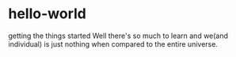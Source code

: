 # hello-world
getting the things started
Well there's so much to learn and we(and individual) is just nothing when compared to the entire universe.
